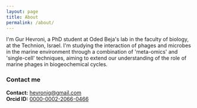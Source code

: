 ```yaml
---
layout: page
title: About
permalink: /about/
---
```


I'm Gur Hevroni, a PhD student at Oded Beja's lab in the faculty of biology, at the Technion, Israel. I'm studying the interaction of phages and microbes in the marine environment through a combination of 'meta-omics' and 'single-cell' techniques, aiming to extend our understanding of the role of marine phages in biogeochemical cycles.


### Contact me

**Contact:** [hevronig@gmail.com](mailto:hevronig@gmail.com)  
**Orcid ID:** [0000-0002-2066-0466](https://orcid.org/0000-0002-2066-0466?lang=en)  








